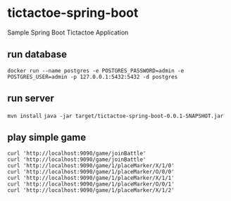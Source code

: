 # tictactoe-spring-boot
Sample Spring Boot Tictactoe Application

## run database
`docker run --name postgres -e POSTGRES_PASSWORD=admin -e POSTGRES_USER=admin -p 127.0.0.1:5432:5432 -d postgres`  

## run server
`mvn install`
`java -jar target/tictactoe-spring-boot-0.0.1-SNAPSHOT.jar`

## play simple game
`curl 'http://localhost:9090/game/joinBattle'`  
`curl 'http://localhost:9090/game/joinBattle'`  
`curl 'http://localhost:9090/game/1/placeMarker/X/1/0'`  
`curl 'http://localhost:9090/game/1/placeMarker/O/0/0'`  
`curl 'http://localhost:9090/game/1/placeMarker/X/1/1'`  
`curl 'http://localhost:9090/game/1/placeMarker/O/0/1'`  
`curl 'http://localhost:9090/game/1/placeMarker/X/1/2'`  